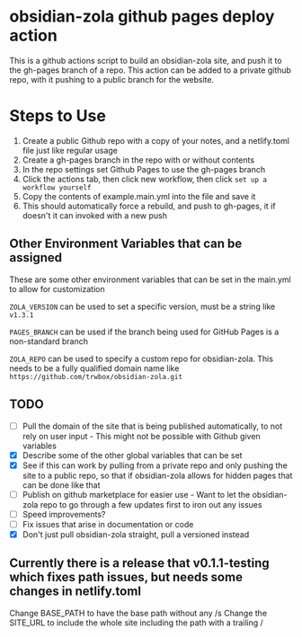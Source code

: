 # obsidian-zola github pages deploy action

This is a github actions script to build an obsidian-zola site, and push it to the gh-pages branch of a repo. This action can be added to a private github repo, with it pushing to a public branch for the website. 

# Steps to Use

1. Create a public Github repo with a copy of your notes, and a netlify.toml file just like regular usage
2. Create a gh-pages branch in the repo with or without contents
3. In the repo settings set Github Pages to use the gh-pages branch
4. Click the actions tab, then click new workflow, then click ```set up a workflow yourself```
5. Copy the contents of example.main.yml into the file and save it
6. This should automatically force a rebuild, and push to gh-pages, it if doesn't it can invoked with a new push

## Other Environment Variables that can be assigned

These are some other environment variables that can be set in the main.yml to allow for customization

```ZOLA_VERSION``` can be used to set a specific version, must be a string like ```v1.3.1```

```PAGES_BRANCH``` can be used if the branch being used for GitHub Pages is a non-standard branch

```ZOLA_REPO``` can be used to specify a custom repo for obsidian-zola. This needs to be a fully qualified domain name like ```https://github.com/trwbox/obsidian-zola.git```

## TODO

- [ ] Pull the domain of the site that is being published automatically, to not rely on user input
      - This might not be possible with Github given variables
- [X] Describe some of the other global variables that can be set
- [X] See if this can work by pulling from a private repo and only pushing the site to a public repo, so that if obsidian-zola allows for hidden pages that can be done like that
- [ ] Publish on github marketplace for easier use - Want to let the obsidian-zola repo to go through a few updates first to iron out any issues
- [ ] Speed improvements?
- [ ] Fix issues that arise in documentation or code
- [X] Don't just pull obsidian-zola straight, pull a versioned instead

## Currently there is a release that v0.1.1-testing which fixes path issues, but needs some changes in netlify.toml

Change BASE_PATH to have the base path without any /s
Change the SITE_URL to include the whole site including the path with a trailing /
